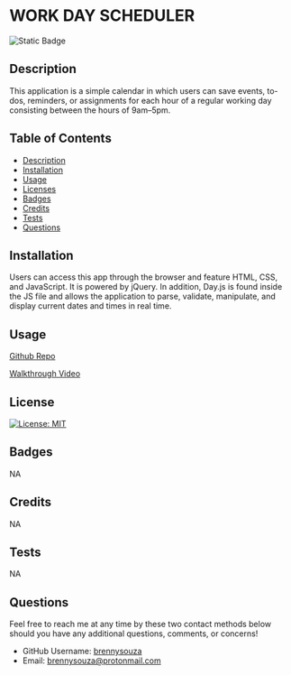 # WORK DAY SCHEDULER

![Static Badge](https://img.shields.io/badge/work-day_scheduler-blue)

## Description
This application is a simple calendar in which users can save events, to-dos, reminders, or assignments for each hour of a regular working day consisting between the hours of 9am–5pm. 

## Table of Contents
* [Description](#description)
* [Installation](#installation)
* [Usage](#usage)
* [Licenses](#license)
* [Badges](#badges)
* [Credits](#credits)
* [Tests](#tests)
* [Questions](#questions)

## Installation
Users can access this app through the browser and feature HTML, CSS, and JavaScript. It is powered by jQuery. In addition, Day.js is found inside the JS file and allows the application to parse, validate, manipulate, and display current dates and times in real time. 

## Usage
[Github Repo](https://github.com/brennysouza/work-day-scheduler)

[Walkthrough Video](https://drive.google.com/file/d/1zhc3cSEQwB__CztdORm7PXjF04fuqQ8K/view)

## License
[![License: MIT](https://img.shields.io/badge/License-MIT-green.svg)](https://opensource.org/licenses/MIT)

## Badges
NA

## Credits
NA

## Tests
NA

## Questions
Feel free to reach me at any time by these two contact methods below should you have any additional questions, comments, or concerns!

- GitHub Username: [brennysouza](https://github.com/brennysouza/work-day-scheduler)
- Email: brennysouza@protonmail.com 

